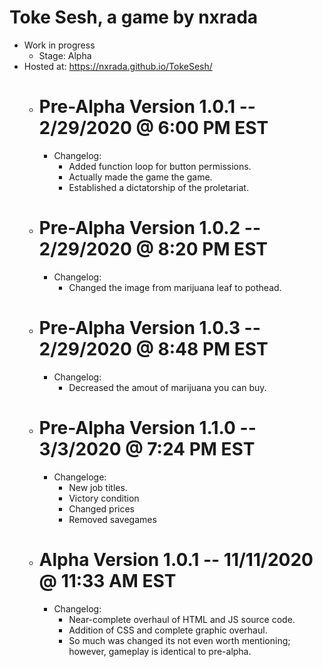 # Toke Sesh, a game by nxrada
- Work in progress
  - Stage: Alpha
- Hosted at: https://nxrada.github.io/TokeSesh/
  - # Pre-Alpha Version 1.0.1 -- 2/29/2020  @ 6:00 PM EST
    - Changelog:
      - Added function loop for button permissions.
      - Actually made the game the game. 
      - Established a dictatorship of the proletariat. 
  - # Pre-Alpha Version 1.0.2 -- 2/29/2020 @ 8:20 PM EST
    - Changelog:
      - Changed the image from marijuana leaf to pothead. 
  - # Pre-Alpha Version 1.0.3 -- 2/29/2020 @ 8:48 PM EST
    - Changelog:
      - Decreased the amout of marijuana you can buy.
  - # Pre-Alpha Version 1.1.0 -- 3/3/2020 @ 7:24 PM EST
    - Changeloge:
      - New job titles.
      - Victory condition
      - Changed prices
      - Removed savegames
  - # Alpha Version 1.0.1 -- 11/11/2020 @ 11:33 AM EST
    - Changelog:
      - Near-complete overhaul of HTML and JS source code. 
      - Addition of CSS and complete graphic overhaul. 
      - So much was changed its not even worth mentioning; however, gameplay is identical to pre-alpha. 
